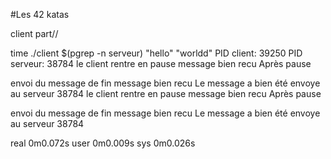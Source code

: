 #Les 42 katas

 client part//

time ./client  $(pgrep -n serveur) "hello" "worldd" 
PID client: 39250
PID serveur: 38784
le client rentre en pause 
message bien recu
Après pause

envoi du message de fin
message bien recu
Le message a bien été envoye au serveur 38784
le client rentre en pause 
message bien recu
Après pause

envoi du message de fin
message bien recu
Le message a bien été envoye au serveur 38784

real    0m0.072s
user    0m0.009s
sys     0m0.026s
